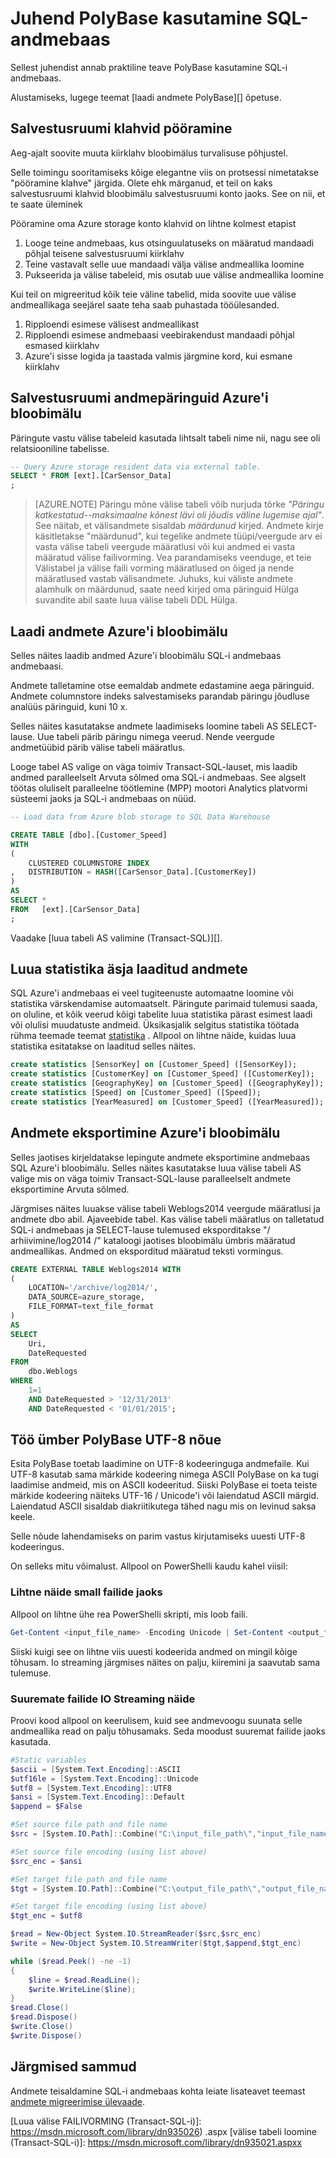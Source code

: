 <properties
   pageTitle="Juhend PolyBase kasutamine SQL-i andmebaas | Microsoft Azure'i"
   description="Juhised ja soovitused PolyBase kasutamine SQL-i andmebaas stsenaariumid."
   services="sql-data-warehouse"
   documentationCenter="NA"
   authors="ckarst"
   manager="barbkess"
   editor=""/>

<tags
   ms.service="sql-data-warehouse"
   ms.devlang="NA"
   ms.topic="article"
   ms.tgt_pltfrm="NA"
   ms.workload="data-services"
   ms.date="06/30/2016"
   ms.author="cakarst;barbkess;sonyama"/>


# <a name="guide-for-using-polybase-in-sql-data-warehouse"></a>Juhend PolyBase kasutamine SQL-andmebaas

Sellest juhendist annab praktiline teave PolyBase kasutamine SQL-i andmebaas.

Alustamiseks, lugege teemat [laadi andmete PolyBase][] õpetuse.


## <a name="rotating-storage-keys"></a>Salvestusruumi klahvid pööramine

Aeg-ajalt soovite muuta kiirklahv bloobimälus turvalisuse põhjustel.

Selle toimingu sooritamiseks kõige elegantne viis on protsessi nimetatakse "pööramine klahve" järgida. Olete ehk märganud, et teil on kaks salvestusruumi klahvid bloobimälu salvestusruumi konto jaoks. See on nii, et te saate üleminek

Pööramine oma Azure storage konto klahvid on lihtne kolmest etapist

1. Looge teine andmebaas, kus otsinguulatuseks on määratud mandaadi põhjal teisene salvestusruumi kiirklahv
2. Teine vastavalt selle uue mandaadi välja välise andmeallika loomine
3. Pukseerida ja välise tabeleid, mis osutab uue välise andmeallika loomine

Kui teil on migreeritud kõik teie väline tabelid, mida soovite uue välise andmeallikaga seejärel saate teha saab puhastada tööülesanded.

1. Ripploendi esimese välisest andmeallikast
2. Ripploendi esimese andmebaasi veebirakendust mandaadi põhjal esmased kiirklahv
3. Azure'i sisse logida ja taastada valmis järgmine kord, kui esmane kiirklahv

## <a name="query-azure-blob-storage-data"></a>Salvestusruumi andmepäringuid Azure'i bloobimälu
Päringute vastu välise tabeleid kasutada lihtsalt tabeli nime nii, nagu see oli relatsiooniline tabelisse.

```sql
-- Query Azure storage resident data via external table.
SELECT * FROM [ext].[CarSensor_Data]
;
```

> [AZURE.NOTE] Päringu mõne välise tabeli võib nurjuda tõrke *"Päringu katkestatud--maksimaalne kõnest lävi oli jõudis väline lugemise ajal"*. See näitab, et välisandmete sisaldab *määrdunud* kirjed. Andmete kirje käsitletakse "määrdunud", kui tegelike andmete tüüpi/veergude arv ei vasta välise tabeli veergude määratlusi või kui andmed ei vasta määratud välise failivorming. Vea parandamiseks veenduge, et teie Välistabel ja välise faili vorming määratlused on õiged ja nende määratlused vastab välisandmete. Juhuks, kui väliste andmete alamhulk on määrdunud, saate need kirjed oma päringuid Hülga suvandite abil saate luua välise tabeli DDL Hülga.


## <a name="load-data-from-azure-blob-storage"></a>Laadi andmete Azure'i bloobimälu
Selles näites laadib andmed Azure'i bloobimälu SQL-i andmebaas andmebaasi.

Andmete talletamine otse eemaldab andmete edastamine aega päringuid. Andmete columnstore indeks salvestamiseks parandab päringu jõudluse analüüs päringuid, kuni 10 x.

Selles näites kasutatakse andmete laadimiseks loomine tabeli AS SELECT-lause. Uue tabeli pärib päringu nimega veerud. Nende veergude andmetüübid pärib välise tabeli määratlus.

Looge tabel AS valige on väga toimiv Transact-SQL-lauset, mis laadib andmed paralleelselt Arvuta sõlmed oma SQL-i andmebaas.  See algselt töötas oluliselt paralleelne töötlemine (MPP) mootori Analytics platvormi süsteemi jaoks ja SQL-i andmebaas on nüüd.

```sql
-- Load data from Azure blob storage to SQL Data Warehouse

CREATE TABLE [dbo].[Customer_Speed]
WITH
(   
    CLUSTERED COLUMNSTORE INDEX
,   DISTRIBUTION = HASH([CarSensor_Data].[CustomerKey])
)
AS
SELECT *
FROM   [ext].[CarSensor_Data]
;
```

Vaadake [luua tabeli AS valimine (Transact-SQL)][].

## <a name="create-statistics-on-newly-loaded-data"></a>Luua statistika äsja laaditud andmete

SQL Azure'i andmebaas ei veel tugiteenuste automaatne loomine või statistika värskendamise automaatselt.  Päringute parimaid tulemusi saada, on oluline, et kõik veerud kõigi tabelite luua statistika pärast esimest laadi või olulisi muudatuste andmeid.  Üksikasjalik selgitus statistika töötada rühma teemade teemat [statistika][] .  Allpool on lihtne näide, kuidas luua statistika esitatakse on laaditud selles näites.

```sql
create statistics [SensorKey] on [Customer_Speed] ([SensorKey]);
create statistics [CustomerKey] on [Customer_Speed] ([CustomerKey]);
create statistics [GeographyKey] on [Customer_Speed] ([GeographyKey]);
create statistics [Speed] on [Customer_Speed] ([Speed]);
create statistics [YearMeasured] on [Customer_Speed] ([YearMeasured]);
```

## <a name="export-data-to-azure-blob-storage"></a>Andmete eksportimine Azure'i bloobimälu
Selles jaotises kirjeldatakse lepingute andmete eksportimine andmebaas SQL Azure'i bloobimälu. Selles näites kasutatakse luua välise tabeli AS valige mis on väga toimiv Transact-SQL-lause paralleelselt andmete eksportimine Arvuta sõlmed.

Järgmises näites luuakse välise tabeli Weblogs2014 veergude määratlusi ja andmete dbo abil. Ajaveebide tabel. Kas välise tabeli määratlus on talletatud SQL-i andmebaas ja SELECT-lause tulemused eksporditakse "/ arhiivimine/log2014 /" kataloogi jaotises bloobimälu ümbris määratud andmeallikas. Andmed on eksporditud määratud teksti vormingus.

```sql
CREATE EXTERNAL TABLE Weblogs2014 WITH
(
    LOCATION='/archive/log2014/',
    DATA_SOURCE=azure_storage,
    FILE_FORMAT=text_file_format
)
AS
SELECT
    Uri,
    DateRequested
FROM
    dbo.Weblogs
WHERE
    1=1
    AND DateRequested > '12/31/2013'
    AND DateRequested < '01/01/2015';
```


## <a name="working-around-the-polybase-utf-8-requirement"></a>Töö ümber PolyBase UTF-8 nõue
Esita PolyBase toetab laadimine on UTF-8 kodeeringuga andmefaile. Kui UTF-8 kasutab sama märkide kodeering nimega ASCII PolyBase on ka tugi laadimise andmeid, mis on ASCII kodeeritud. Siiski PolyBase ei toeta teiste märkide kodeering näiteks UTF-16 / Unicode'i või laiendatud ASCII märgid. Laiendatud ASCII sisaldab diakriitikutega tähed nagu mis on levinud saksa keele.

Selle nõude lahendamiseks on parim vastus kirjutamiseks uuesti UTF-8 kodeeringus.

On selleks mitu võimalust. Allpool on PowerShelli kaudu kahel viisil:

### <a name="simple-example-for-small-files"></a>Lihtne näide small failide jaoks

Allpool on lihtne ühe rea PowerShelli skripti, mis loob faili.

```PowerShell
Get-Content <input_file_name> -Encoding Unicode | Set-Content <output_file_name> -Encoding utf8
```

Siiski kuigi see on lihtne viis uuesti kodeerida andmed on mingil kõige tõhusam. Io streaming järgmises näites on palju, kiiremini ja saavutab sama tulemuse.

### <a name="io-streaming-example-for-larger-files"></a>Suuremate failide IO Streaming näide

Proovi kood allpool on keerulisem, kuid see andmevoogu suunata selle andmeallika read on palju tõhusamaks. Seda moodust suuremat failide jaoks kasutada.

```PowerShell
#Static variables
$ascii = [System.Text.Encoding]::ASCII
$utf16le = [System.Text.Encoding]::Unicode
$utf8 = [System.Text.Encoding]::UTF8
$ansi = [System.Text.Encoding]::Default
$append = $False

#Set source file path and file name
$src = [System.IO.Path]::Combine("C:\input_file_path\","input_file_name.txt")

#Set source file encoding (using list above)
$src_enc = $ansi

#Set target file path and file name
$tgt = [System.IO.Path]::Combine("C:\output_file_path\","output_file_name.txt")

#Set target file encoding (using list above)
$tgt_enc = $utf8

$read = New-Object System.IO.StreamReader($src,$src_enc)
$write = New-Object System.IO.StreamWriter($tgt,$append,$tgt_enc)

while ($read.Peek() -ne -1)
{
    $line = $read.ReadLine();
    $write.WriteLine($line);
}
$read.Close()
$read.Dispose()
$write.Close()
$write.Dispose()
```

## <a name="next-steps"></a>Järgmised sammud
Andmete teisaldamine SQL-i andmebaas kohta leiate lisateavet teemast [andmete migreerimise ülevaade][].

<!--Image references-->

<!--Article references-->
[Load data with bcp]: ./sql-data-warehouse-load-with-bcp.md
[PolyBase andmete laadimine]: ./sql-data-warehouse-get-started-load-with-polybase.md
[Statistika]: ./sql-data-warehouse-tables-statistics.md
[andmete migreerimise ülevaade]: ./sql-data-warehouse-overview-migrate.md

<!--MSDN references-->
[supported source/sink]: https://msdn.microsoft.com/library/dn894007.aspx
[copy activity]: https://msdn.microsoft.com/library/dn835035.aspx
[SQL Server destination adapter]: https://msdn.microsoft.com/library/ms141095.aspx
[SSIS]: https://msdn.microsoft.com/library/ms141026.aspx

[CREATE EXTERNAL DATA SOURCE (Transact-SQL)]: https://msdn.microsoft.com/library/dn935022.aspx
[Luua välise FAILIVORMING (Transact-SQL-i)]: https://msdn.microsoft.com/library/dn935026) .aspx [välise tabeli loomine (Transact-SQL-i)]: https://msdn.microsoft.com/library/dn935021.aspxx

[DROP EXTERNAL DATA SOURCE (Transact-SQL)]: https://msdn.microsoft.com/library/mt146367.aspx
[DROP EXTERNAL FILE FORMAT (Transact-SQL)]: https://msdn.microsoft.com/library/mt146379.aspx
[DROP EXTERNAL TABLE (Transact-SQL)]: https://msdn.microsoft.com/library/mt130698.aspx

[Looge tabel AS valimine (Transact-SQL)]: https://msdn.microsoft.com/library/mt204041.aspx
[INSERT...SELECT (Transact-SQL)]: https://msdn.microsoft.com/library/ms174335.aspx
[CREATE MASTER KEY (Transact-SQL)]: https://msdn.microsoft.com/library/ms174382.aspx
[CREATE CREDENTIAL (Transact-SQL)]: https://msdn.microsoft.com/library/ms189522.aspx
[CREATE DATABASE SCOPED CREDENTIAL (Transact-SQL)]: https://msdn.microsoft.com/library/mt270260.aspx
[DROP CREDENTIAL (Transact-SQL)]: https://msdn.microsoft.com/library/ms189450.aspx

<!-- External Links -->
